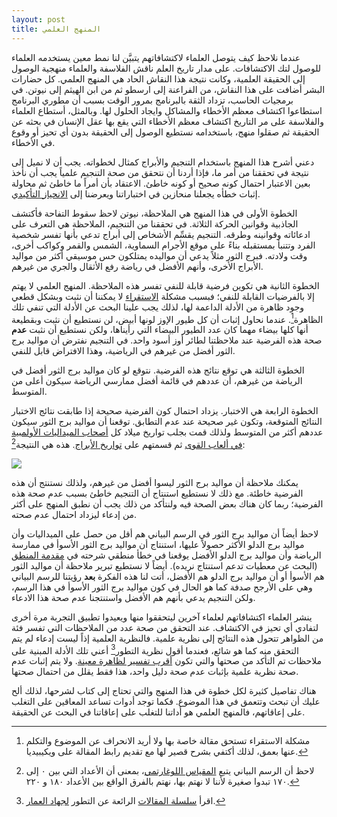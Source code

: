 ```yaml
---
layout: post
title: المنهج العلمي
---
```


عندما نلاحظ كيف يتوصل العلماء لاكتشافاتهم يتبيَّن لنا نمط معين يستخدمه العلماء للوصول لتك الاكتشافات. على مدار تاريخ العلم ناقش الفلاسفة والعلماء منهجية الوصول إلى الحقيقة العلمية، وكانت نتيجة هذا النقاش الحاد هي المنهج العلمي. كل حضارات البشر أضافت على هذا النقاش، من الفراعنة إلى ارسطو ثم من ابن الهيثم إلى نيوتن. في برمجيات الحاسب، تزداد الثقة بالبرنامج بمرور الوقت بسبب أن مطوري  البرنامج استطاعوا اكتشاف معظم الأخطاء والمشاكل وايجاد الحلول لها. وبالمثل، أستطاع العلماء والفلاسفة على مر التاريخ اكتشاف معظم الأخطاء التي يقع بها عقل الإنسان في بحثه عن الحقيقة ثم صقلوا منهج، باستخدامه نستطيع الوصول إلى الحقيقة بدون أي تحيز أو وقوع في الأخطاء.

دعني أشرح هذا المنهج باستخدام التنجيم والأبراج كمثال لخطواته. يجب أن لا نميل إلى نتيجة في تحققنا من أمر ما، فإذا أردنا أن نتحقق من صحة التنجيم علمياً يجب أن نأخذ بعين الاعتبار احتمال كونه صحيح أو كونه خاطئ. الاعتقاد بأن أمراً ما خاطئ ثم محاولة إثبات خطأه يجعلنا منحازين في اختباراتنا ويعرضنا إلى [الانحياز التأكيدي](/blog/2012/12/27/confirmation-bias/).

الخطوة الأولى في هذا المنهج هي الملاحظة، نيوتن لاحظ سقوط التفاحة فأكتشف الجاذبية وقوانين الحركة الثلاثة. في تحققنا من التنجيم، الملاحظة هي التعرف على ادعائاته وقوانينه وطرقه. التنجيم يقسِّم الأشخاص إلى أبراج تدعي بأنها تفسر شخصية الفرد وتتنبأ بمستقبله بناءً على موقع الأجرام السماوية، الشمس والقمر وكواكب أخرى، وقت ولادته. فبرج الثور مثلاً يدعي أن مواليده يمتلكون حس موسيقي أكثر من مواليد الأبراج الأخرى، وأنهم الأفضل في رياضة رفع الأثقال والجري من غيرهم.

الخطوة الثانية هي تكوين فرضية قابلة للنفي تفسر هذه الملاحظة. المنهج العلمي لا يهتم إلا بالفرضيات القابلة للنفي؛ فبسبب مشكلة [الاستقراء](http://ar.wikipedia.org/wiki/%D8%A7%D8%B3%D8%AA%D9%82%D8%B1%D8%A7%D8%A1) لا يمكننا أن نثبت وبشكل قطعي وجود ظاهرة من الأدلة الداعمة لها، لذلك يجب علينا البحث عن الأدلة التي تنفي تلك الظاهرة[^1]. عندما نحاول إثبات أن كل طيور الإوز لونها أبيض، لن نستطيع أن نثبت وبقطيعة أنها كلها بيضاء مهما كان عدد الطيور البيضاء التي رأيناها، ولكن نستطيع أن نثبت **عدم** صحة هذه الفرضية عند ملاحظتنا لطائر أوز أسود واحد. في التنجيم نفترض أن مواليد برج الثور أفضل من غيرهم في الرياضية، وهذا الافتراض قابل للنفي.

الخطوة الثالثة هي توقع نتائج هذه الفرضية. نتوقع لو كان مواليد برج الثور أفضل في الرياضة من غيرهم، أن عددهم في قائمة أفضل ممارسي الرياضة سيكون أعلى من المتوسط.

الخطوة الرابعة هي الاختبار. يزداد احتمال كون الفرضية صحيحة إذا طابقت نتائج الاختبار النتائج المتوقعة، وتكون غير صحيحة عند عدم التطابق. توقعنا أن مواليد برج الثور سيكون عددهم أكثر من المتوسط ولذلك قمت بجلب تواريخ ميلاد كل [أصحاب الميداليات الأولمبية في ألعاب القوى](http://en.wikipedia.org/wiki/Category:Olympic_medalists_in_athletics_(track_and_field)) ثم قسمتهم على [تواريخ الأبراج](http://en.wikipedia.org/wiki/Sidereal_and_tropical_astrology). هذه هي النتيجة[^2]:

![](http://i.imgur.com/kxVA9fo.png)

يمكنك ملاحظة أن مواليد برج الثور ليسوا أفضل من غيرهم، ولذلك نستنتج أن هذه الفرضية خاطئة. مع ذلك لا نستطيع استنتاج أن التنجيم خاطئ بسبب عدم صحة هذه الفرضية؛ ربما كان هناك بعض الصحة فيه ولنتأكد من ذلك يجب أن نطبق المنهج على أكثر من إدعاء ليزداد احتمال عدم صحته.

لاحظ أيضاً أن مواليد برج الثور في الرسم البياني هم أقل من حصل على الميداليات وأن مواليد برج الدلو الأكثر حصولاً عليها، استنتاج أن مواليد برج الثور الأسوأ في ممارسة الرياضة وأن مواليد برج الدلو الأفضل يوقعنا في خطأ منطقي شرحته في [مقدمة المنطق](/logic/#premise) (البحث عن معطيات تدعم استنتاج نريده). أيضاً لا نستطيع تبرير ملاحظة أن مواليد الثور هم الأسوأ أو أن مواليد برج الدلو هم الأفضل، أتت لنا هذه الفكرة **بعد** رؤيتنا للرسم البياني وهي على الأرجح صدفة كما هو الحال في كون مواليد برج الثور الأسوأ في هذا الرسم، ولكن التنجيم يدعي بأنهم هم الأفضل واستنتجنا عدم صحة هذا الادعاء.

ينشر العلماء اكتشافاتهم لعلماء آخرين ليتحققوا منها ويعيدوا تطبيق التجربة مرة أخرى لتفادي أي تحيز في الاكتشاف. عند التحقق من صحة عدد من الملاحظات التي تفسر فئة من الظواهر تتحول هذه النتائج إلى نظرية علمية. فالنظرية العلمية إذاً ليست إدعاء لم يتم التحقق منه كما هو شائع، فعندما أقول نظرية التطور[^3] أعني تلك الأدلة المبنية على ملاحظات تم التأكد من صحتها والتي تكون [أقرب تفسير لظاهرة معينة](http://i.imgur.com/A60j9.png). ولا يتم إثبات عدم صحة نظرية علمية بإثبات عدم صحة دليل واحد، هذا فقط يقلل من احتمال صحتها.

هناك تفاصيل كثيرة لكل خطوة في هذا المنهج والتي تحتاج إلى كتاب لشرحها، لذلك ألح عليك أن تبحث وتتعمق في هذا الموضوع. فكما توجد أدوات تساعد المعاقين على التغلب على إعاقاتهم، فالمنهج العلمي هو أداتنا للتغلب على إعاقاتنا في البحث عن الحقيقة.



[^1]: مشكلة الاستقراء تستحق مقالة خاصة بها ولا أريد الانحراف عن الموضوع والتكلم عنها بعمق، لذلك أكتفي بشرح قصير لها مع تقديم رابط المقالة على ويكيبيديا.
[^2]: لاحظ أن الرسم البياني يتبع [المقياس اللوغارتمي](http://xkcd.com/1162/)، بمعنى أن الأعداد التي بين ٠ إلى ١٧٠ تبدوا صغيرة لأننا لا نهتم بها، نهتم بالفرق الواقع بين الأعداد ١٨٠ و ٢٢٠.
[^3]: اقرأ [سلسلة المقالات](http://www.blogjihad.com/?page_id=413) الرائعة عن التطور [لجهاد العمار](https://twitter.com/jalammar).
